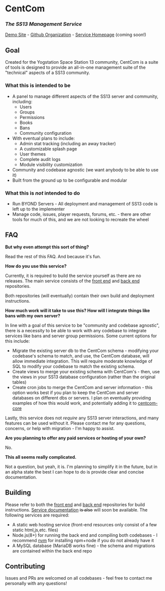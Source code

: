 # CentCom
### *The SS13 Management Service*

[Demo Site](http://centcom.ddmers.com) - [Github Organization](https://github.com/centcom-ss13) - [Service Homepage](https://centcom.services) (coming soon!)

## Goal

Created for the Yogstation Space Station 13 community, CentCom is a suite of tools is designed to provide an all-in-one management suite of the "technical" aspects of a SS13 community.

### What this is intended to be

 - A panel to manage different aspects of the SS13 server and community, including:
   - Users
   - Groups
   - Permissions
   - Books
   - Bans
   - Community configuration
 - With eventual plans to include:
   - Admin stat tracking (including an away tracker)
   - A customizable splash page
   - User themes
   - Complete audit logs
   - Module visibility customization
 - Community and codebase agnostic (we want anybody to be able to use it)
 - Built from the ground up to be configurable and modular

### What this is *not* intended to do
 - Run BYOND Servers - All deployment and management of SS13 code is left up to the implementer
 - Manage code, issues, player requests, forums, etc. - there are other tools for much of this, and we are not looking to recreate the wheel

## FAQ

**But why even attempt this sort of thing?**

Read the rest of this FAQ.  And because it's fun.

**How do you use this service?**

Currently, it is required to build the service yourself as there are no releases.  The main service consists of the [front end](https://github.com/centcom-ss13/centcom-ui) and [back end](https://github.com/centcom-ss13/centcom-server) repositories.

Both repositories (will eventually) contain their own build and deployment instructions.

**How much work will it take to use this?  How will I integrate things like bans with my own server?**

In line with a goal of this service to be "community and codebase agnostic", there is a necessity to be able to work with any codebase to integrate services like bans and server group permissions.  Some current options for this include:
 - Migrate the existing server db to the CentCom schema - modifying your codebase's schema to match, and use, the CentCom database, will allow immediate integration.  This will require moderate knowledge of SQL to modify your codebase to match the existing schema.
 - Create views to merge your existing schema with CentCom's - then, use the views in your SS13 database configuration (rather than the original tables)
 - Create cron jobs to merge the CentCom and server information - this option works best if you plan to keep the CentCom and server databases on different dbs or servers.  I plan on eventually providing examples of how this would work, and potentially adding it to [centcom-core](https://github.com/centcom-ss13/centcom-core)


Lastly, this service does not *require* any SS13 server interactions, and many features can be used without it.  Please contact me for any questions, concerns, or help with migration - I'm happy to assist.

**Are you planning to offer any paid services or hosting of your own?**

No.

**This all seems really complicated.**

Not a question, but yeah, it is.  I'm planning to simplify it in the future, but in an alpha state the best I can hope to do is provide clear and concise documentation.


## Building

Please refer to both the [front end](https://github.com/centcom-ss13/centcom-ui) and [back end](https://github.com/centcom-ss13/centcom-server) repositories for build instructions.  [Service documentation](https://centcom-ss13.github.io) ~~is also~~ will soon be available.
The following services are required:
 - A static web hosting service (front-end resources only consist of a few static html,js,etc. files)
 - Node.js(8+) for running the back end and compiling both codebases - I recommend [nvm](https://github.com/coreybutler/nvm-windows) for installing npm+node if you do not already have it
 - A MySQL database (MariaDB works fine) - the schema and migrations are contained within the back end repo

## Contributing

Issues and PRs are welcomed on all codebases - feel free to contact me personally with any questions!